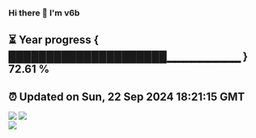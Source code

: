 ### Hi there 👋  I'm v6b  
⏳ Year progress { █████████████████████▁▁▁▁▁▁▁▁▁ } 72.61 %
---
⏰ Updated on Sun, 22 Sep 2024 18:21:15 GMT
---
![](https://github-readme-stats.vercel.app/api?username=v6b&bg_color=30,e96443,904e95&title_color=fff&text_color=fff&layout=compact)
![](https://github-readme-stats.vercel.app/api/top-langs/?username=v6b&layout=compact&bg_color=30,e96443,904e95&title_color=fff&text_color=fff)  
![](https://gcore.jsdelivr.net/gh/v6b/v6b@main/assets/github-contribution-grid-snake.svg)

